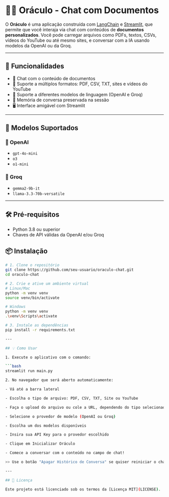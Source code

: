 # 🧙‍♂️ Oráculo - Chat com Documentos

O **Oráculo** é uma aplicação construída com [LangChain](https://www.langchain.com/) e [Streamlit](https://streamlit.io/), que permite que você interaja via chat com conteúdos de **documentos personalizados**. Você pode carregar arquivos como PDFs, textos, CSVs, vídeos do YouTube ou até mesmo sites, e conversar com a IA usando modelos da OpenAI ou da Groq.

---

## 🚀 Funcionalidades

- 💬 Chat com o conteúdo de documentos
- 📄 Suporte a múltiplos formatos: PDF, CSV, TXT, sites e vídeos do YouTube
- 🧠 Suporte a diferentes modelos de linguagem (OpenAI e Groq)
- 🧾 Memória de conversa preservada na sessão
- 🖥️ Interface amigável com Streamlit

---

## 🧠 Modelos Suportados

### 🔹 OpenAI
- `gpt-4o-mini`
- `o3`
- `o1-mini`

### 🔹 Groq
- `gemma2-9b-it`
- `llama-3.3-70b-versatile`

---

## 🛠️ Pré-requisitos

- Python 3.8 ou superior
- Chaves de API válidas da OpenAI e/ou Groq

## 📦 Instalação

```bash
# 1. Clone o repositório
git clone https://github.com/seu-usuario/oraculo-chat.git
cd oraculo-chat

# 2. Crie e ative um ambiente virtual
# Linux/Mac
python -m venv venv
source venv/bin/activate

# Windows
python -m venv venv
.\venv\Scripts\activate

# 3. Instale as dependências
pip install -r requirements.txt

---

## 💡 Como Usar

1. Execute o aplicativo com o comando:

```bash
streamlit run main.py

2. No navegador que será aberto automaticamente:

- Vá até a barra lateral

- Escolha o tipo de arquivo: PDF, CSV, TXT, Site ou YouTube

- Faça o upload do arquivo ou cole a URL, dependendo do tipo selecionado

- Selecione o provedor de modelo (OpenAI ou Groq)

- Escolha um dos modelos disponíveis

- Insira sua API Key para o provedor escolhido

- Clique em Inicializar Oráculo

- Comece a conversar com o conteúdo no campo de chat!

>> Use o botão "Apagar Histórico de Conversa" se quiser reiniciar o chat.

---

## 📝 Licença

Este projeto está licenciado sob os termos da [Licença MIT](LICENSE).
